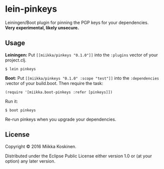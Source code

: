 # lein-pinkeys

Leiningen/Boot plugin for pinning the PGP keys for your dependencies. **Very experimental, likely unsecure.**

## Usage

**Leiningen:** Put `[[miikka/pinkeys "0.1.0"]]` into the `:plugins` vector of your project.clj.

    $ lein pinkeys

**Boot:** Put `[[miikka/pinkeys "0.1.0" :scope "test"]]` into the
`:dependencies` :vector of your build.boot. Then require the task:

    (require '[miikka.boot-pinkeys :refer [pinkeys]])

Run it:

    $ boot pinkeys

Re-run pinkeys when you upgrade your dependencies.

## License

Copyright © 2016 Miikka Koskinen.

Distributed under the Eclipse Public License either version 1.0 or (at
your option) any later version.
